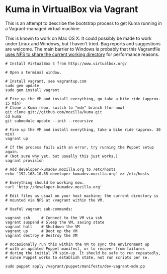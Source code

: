 # Kuma in VirtualBox via Vagrant

This is an attempt to describe the bootstrap process to get Kuma running in a
Vagrant-managed virtual machine. 

This is known to work on Mac OS X. It could possibly be made to work under
Linux and Windows, but I haven't tried. Bug reports and suggestions are
welcome. The main barrier to Windows is probably that this Vagrantfile 
[uses NFS to share the current working directory][nfs] for performance 
reasons. 

[nfs]: http://vagrantup.com/docs/nfs.html

    # Install VirtualBox 4 from http://www.virtualbox.org/

    # Open a terminal window.
    
    # Install vagrant, see vagrantup.com
    sudo gem update
    sudo gem install vagrant
        
    # Fire up the VM and install everything, go take a bike ride (approx. 15 min)
    # Clone a Kuma repo, switch to "mdn" branch (for now)
    git clone git://github.com/mozilla/kuma.git
    cd kuma
    git submodule update --init --recursive

    # Fire up the VM and install everything, take a bike ride (approx. 30 min)
    vagrant up

    # If the process fails with an error, try running the Puppet setup again.
    # (Not sure why yet, but usually this just works.)
    vagrant provision

    # Add developer-kumadev.mozilla.org to /etc/hosts
    echo '192.168.10.55 developer-kumadev.mozilla.org' >> /etc/hosts

    # Everything should be working now.
    curl 'http://developer-kumadev.mozilla.org'

    # Edit files as usual on your host machine; the current directory is
    # mounted via NFS at /vagrant within the VM.

    # Useful vagrant sub-commands:

    vagrant ssh     # Connect to the VM via ssh
    vagrant suspend # Sleep the VM, saving state
    vagrant halt    # Shutdown the VM
    vagrant up      # Boot up the VM
    vagrant destroy # Destroy the VM

    # Occasionally run this within the VM to sync the environment up 
    # with an updated Puppet manifest, or to recover from failures
    # during the initial VM spin-up. It should be safe to run repeatedly,
    # since Puppet works to establish state, not run scripts per se.

    sudo puppet apply /vagrant/puppet/manifests/dev-vagrant-mdn.pp
